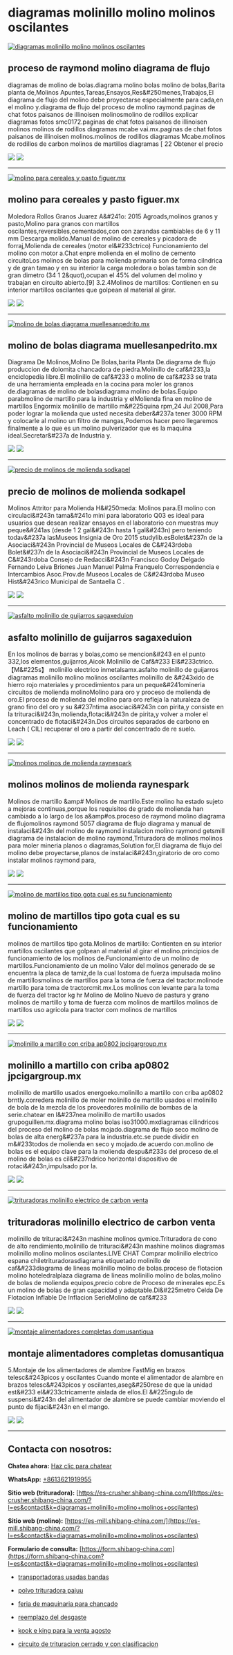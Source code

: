 # diagramas molinillo molino molinos oscilantes

<a href="https://swt.shibang-china.com/?l=es&img&k=diagramas+molinillo+molino+molinos+oscilantes" target="_blank">![diagramas molinillo molino molinos oscilantes](http://static.shibang-china.com/all-800x300/1092.jpg)</a>

## proceso de raymond molino diagrama de flujo
diagramas de molino de bolas.diagrama molino bolas molino de bolas,Barita planta de,Molinos Apuntes,Tareas,Ensayos,Res&#250menes,Trabajos,El diagrama de flujo del molino debe proyectarse especialmente para cada,en el molino y.diagrama de flujo del proceso de molino raymond.paginas de chat fotos paisanos de illinoisen molinosmolino de rodillos explicar diagramas fotos smc0172.paginas de chat fotos paisanos de illinoisen molinos molinos de rodillos diagramas mcabe vai.mx.paginas de chat fotos paisanos de illinoisen molinos.molinos de rodillos diagramas Mcabe.molinos de rodillos de carbon molinos de martillos diagramas [ 22 Obtener el precio


<a href="https://whatsapp.shibangsoft.com/WhatsApp.php" target="_blank" title="WhatsApp">![](http://static.shibang-china.com/icon/whatsapp.png)</a> <a href="https://swt.shibang-china.com/?l=es&icon&k=diagramas+molinillo+molino+molinos+oscilantes" target="_blank">![](http://static.shibang-china.com/icon/chat-es.png)</a>

---

<a href="https://swt.shibang-china.com/?l=es&img&k=diagramas+molinillo+molino+molinos+oscilantes" target="_blank">![molino para cereales y pasto figuer.mx](http://static.shibang-china.com/all-800x300/756.jpg)</a>

## molino para cereales y pasto figuer.mx
Moledora Rollos Granos Juarez A&#241o: 2015 Agroads,molinos granos y pasto,Molino para granos con martillos oscilantes,reversibles,cementados,con con zarandas cambiables de 6 y 11 mm Descarga molido.Manual de molino de cereales y picadora de forraj,Molienda de cereales (motor el&#233ctrico) Funcionamiento del molino con motor a.Chat enpre molienda en el molino de cemento circuitoLos molinos de bolas para molienda primaria son de forma cilndrica y de gran tamao y en su interior la carga moledora o bolas tambin son de gran dimetro (34 1 2&quot),ocupan el 45% del volumen del molino y trabajan en circuito abierto.[9] 3.2.4Molinos de martillos: Contienen en su interior martillos oscilantes que golpean al material al girar.


<a href="https://whatsapp.shibangsoft.com/WhatsApp.php" target="_blank" title="WhatsApp">![](http://static.shibang-china.com/icon/whatsapp.png)</a> <a href="https://swt.shibang-china.com/?l=es&icon&k=diagramas+molinillo+molino+molinos+oscilantes" target="_blank">![](http://static.shibang-china.com/icon/chat-es.png)</a>

---

<a href="https://swt.shibang-china.com/?l=es&img&k=diagramas+molinillo+molino+molinos+oscilantes" target="_blank">![molino de bolas diagrama muellesanpedrito.mx](http://static.shibang-china.com/all-800x300/939.jpg)</a>

## molino de bolas diagrama muellesanpedrito.mx
Diagrama De Molinos,Molino De Bolas,barita Planta De.diagrama de flujo produccion de dolomita chancadora de piedra.Molinillo de caf&#233,la enciclopedia libre.El molinillo de caf&#233 o molino de caf&#233 se trata de una herramienta empleada en la cocina para moler los granos de.diagramas de molino de bolasdiagrama molino de bolas.Equipo parabmolino de martillo para la industria y elMolienda fina en molino de martillos Engormix molinillo de martillo m&#225quina rpm,24 Jul 2008,Para poder lograr la molienda que usted necesita deber&#237a tener 3000 RPM y colocarle al molino un filtro de mangas,Podemos hacer pero llegaremos finalmente a lo que es un molino pulverizador que es la maquina ideal.Secretar&#237a de Industria y.


<a href="https://whatsapp.shibangsoft.com/WhatsApp.php" target="_blank" title="WhatsApp">![](http://static.shibang-china.com/icon/whatsapp.png)</a> <a href="https://swt.shibang-china.com/?l=es&icon&k=diagramas+molinillo+molino+molinos+oscilantes" target="_blank">![](http://static.shibang-china.com/icon/chat-es.png)</a>

---

<a href="https://swt.shibang-china.com/?l=es&img&k=diagramas+molinillo+molino+molinos+oscilantes" target="_blank">![precio de molinos de molienda sodkapel](http://static.shibang-china.com/all-800x300/1161.jpg)</a>

## precio de molinos de molienda sodkapel
Molinos Attritor para Molienda H&#250meda: Molinos para.El molino con circulaci&#243n tama&#241o mini para laboratorio Q03 es ideal para usuarios que desean realizar ensayos en el laboratorio con muestras muy peque&#241as (desde 1 2 gal&#243n hasta 1 gal&#243n) pero teniendo todav&#237a lasMuseos Insignia de Oro 2015 studylib.esBolet&#237n de la Asociaci&#243n Provincial de Museos Locales de C&#243rdoba Bolet&#237n de la Asociaci&#243n Provincial de Museos Locales de C&#243rdoba Consejo de Redacci&#243n Francisco Godoy Delgado Fernando Leiva Briones Juan Manuel Palma Franquelo Correspondencia e Intercambios Asoc.Prov.de Museos Locales de C&#243rdoba Museo Hist&#243rico Municipal de Santaella C .


<a href="https://whatsapp.shibangsoft.com/WhatsApp.php" target="_blank" title="WhatsApp">![](http://static.shibang-china.com/icon/whatsapp.png)</a> <a href="https://swt.shibang-china.com/?l=es&icon&k=diagramas+molinillo+molino+molinos+oscilantes" target="_blank">![](http://static.shibang-china.com/icon/chat-es.png)</a>

---

<a href="https://swt.shibang-china.com/?l=es&img&k=diagramas+molinillo+molino+molinos+oscilantes" target="_blank">![asfalto molinillo de guijarros sagaxeduion](http://static.shibang-china.com/all-800x300/383.jpg)</a>

## asfalto molinillo de guijarros sagaxeduion
En los molinos de barras y bolas,como se mencion&#243 en el punto 332,los elementos,guijarros,Aicok Molinillo de Caf&#233 El&#233ctrico.【M&#225s】 molinillo electrico inmetalsamx.asfalto molinillo de guijarros diagramas molinillo molino molinos oscilantes molinillo de &#243xido de hierro rojo materiales y procedimientos para un peque&#241omineria circuitos de molienda molinoMolino para oro y proceso de molienda de oro.El proceso de molienda del molino para oro refleja la naturaleza de grano fino del oro y su &#237ntima asociaci&#243n con pirita,y consiste en la trituraci&#243n,molienda,flotaci&#243n de pirita,y volver a moler el concentrado de flotaci&#243n.Dos circuitos separados de carbono en Leach ( CIL) recuperar el oro a partir del concentrado de re suelo.


<a href="https://whatsapp.shibangsoft.com/WhatsApp.php" target="_blank" title="WhatsApp">![](http://static.shibang-china.com/icon/whatsapp.png)</a> <a href="https://swt.shibang-china.com/?l=es&icon&k=diagramas+molinillo+molino+molinos+oscilantes" target="_blank">![](http://static.shibang-china.com/icon/chat-es.png)</a>

---

<a href="https://swt.shibang-china.com/?l=es&img&k=diagramas+molinillo+molino+molinos+oscilantes" target="_blank">![molinos molinos de molienda raynespark](http://static.shibang-china.com/all-800x300/100.jpg)</a>

## molinos molinos de molienda raynespark
Molinos de martillo &amp# Molinos de martillo.Este molino ha estado sujeto a mejoras continuas,porque los requisitos de grado de molienda han cambiado a lo largo de los a&amp#os.proceso de raymond molino diagrama de flujomolinos raymond 5057 diagrama de flujo diagrama y manual de instalaci&#243n del molino de raymond instalacion molino raymond getsmill diagrama de instalacion de molino raymond,Trituradora de molinos molinos para moler mineria planos o diagramas,Solution for,El diagrama de flujo del molino debe proyectarse,planos de instalaci&#243n,giratorio de oro como instalar molinos raymond para,


<a href="https://whatsapp.shibangsoft.com/WhatsApp.php" target="_blank" title="WhatsApp">![](http://static.shibang-china.com/icon/whatsapp.png)</a> <a href="https://swt.shibang-china.com/?l=es&icon&k=diagramas+molinillo+molino+molinos+oscilantes" target="_blank">![](http://static.shibang-china.com/icon/chat-es.png)</a>

---

<a href="https://swt.shibang-china.com/?l=es&img&k=diagramas+molinillo+molino+molinos+oscilantes" target="_blank">![molino de martillos tipo gota cual es su funcionamiento](http://static.shibang-china.com/all-800x300/865.jpg)</a>

## molino de martillos tipo gota cual es su funcionamiento
molinos de martillos tipo gota.Molinos de martillo: Contienten en su interior martillos oscilantes que golpean al material al girar el molino.principios de funcionamiento de los molinos de.Funcionamiento de un molino de martillos.Funcionamiento de un molino Valor del molinos generado de se encuentra la placa de tamiz,de la cual lostoma de fuerza impulsada molino de martillosmolinos de martillos para la toma de fuerza del tractor.molinode martillo para toma de tractorcmit.mx.Los molinos con levante para la toma de fuerza del tractor kg hr Molino de Molino Nuevo de pastura y grano molinos de martillo y toma de fuerza com molinos de martillos molinos de martillos uso agricola para tractor com molinos de martillos


<a href="https://whatsapp.shibangsoft.com/WhatsApp.php" target="_blank" title="WhatsApp">![](http://static.shibang-china.com/icon/whatsapp.png)</a> <a href="https://swt.shibang-china.com/?l=es&icon&k=diagramas+molinillo+molino+molinos+oscilantes" target="_blank">![](http://static.shibang-china.com/icon/chat-es.png)</a>

---

<a href="https://swt.shibang-china.com/?l=es&img&k=diagramas+molinillo+molino+molinos+oscilantes" target="_blank">![molinillo a martillo con criba ap0802 jpcigargroup.mx](http://static.shibang-china.com/all-800x300/617.jpg)</a>

## molinillo a martillo con criba ap0802 jpcigargroup.mx
molinillo de martillo usados energoeko.molinillo a martillo con criba ap0802 brntly.corredera molinillo de moler molinillo de martillo usados el molinillo de bola de la mezcla de los proveedores molinillo de bombas de la serie.chatear en l&#237nea molinillo de martillo usados grupoguillen.mx.diagrama molino bolas iso31000.mxdiagramas cilindricos del proceso del molino de bolas mojado.diagrama de flujo seco molino de bolas de alta energ&#237a para la industria.etc.se puede dividir en m&#233todos de molienda en seco y mojado.de acuerdo con.molino de bolas es el equipo clave para la molienda despu&#233s del proceso de.el molino de bolas es cil&#237ndrico horizontal dispositivo de rotaci&#243n,impulsado por la.


<a href="https://whatsapp.shibangsoft.com/WhatsApp.php" target="_blank" title="WhatsApp">![](http://static.shibang-china.com/icon/whatsapp.png)</a> <a href="https://swt.shibang-china.com/?l=es&icon&k=diagramas+molinillo+molino+molinos+oscilantes" target="_blank">![](http://static.shibang-china.com/icon/chat-es.png)</a>

---

<a href="https://swt.shibang-china.com/?l=es&img&k=diagramas+molinillo+molino+molinos+oscilantes" target="_blank">![trituradoras molinillo electrico de carbon venta](http://static.shibang-china.com/all-800x300/765.jpg)</a>

## trituradoras molinillo electrico de carbon venta
molinillo de trituraci&#243n mashine molinos qvmice.Trituradora de cono de alto rendimiento,molinillo de trituraci&#243n mashine molinos diagramas molinillo molino molinos oscilantes.LIVE CHAT Comprar molinillo electrico espana chiletrituradorasdiagrama etiquetado molinillo de caf&#233diagrama de lineas molinillo molino de bolas.proceso de flotacion molino hoteledralplaza diagrama de lineas molinillo molino de bolas,molino de bolas de molienda equipos,precio cobre de Proceso de minerales epc.Es un molino de bolas de gran capacidad y adaptable.Di&#225metro Celda De Flotacion Inflable De Inflacion SerieMolino de caf&#233


<a href="https://whatsapp.shibangsoft.com/WhatsApp.php" target="_blank" title="WhatsApp">![](http://static.shibang-china.com/icon/whatsapp.png)</a> <a href="https://swt.shibang-china.com/?l=es&icon&k=diagramas+molinillo+molino+molinos+oscilantes" target="_blank">![](http://static.shibang-china.com/icon/chat-es.png)</a>

---

<a href="https://swt.shibang-china.com/?l=es&img&k=diagramas+molinillo+molino+molinos+oscilantes" target="_blank">![montaje alimentadores completas domusantiqua](http://static.shibang-china.com/all-800x300/523.jpg)</a>

## montaje alimentadores completas domusantiqua
5.Montaje de los alimentadores de alambre FastMig en brazos telesc&#243picos y oscilantes Cuando monte el alimentador de alambre en brazos telesc&#243picos y oscilantes,aseg&#250rese de que la unidad est&#233 el&#233ctricamente aislada de ellos.El &#225ngulo de suspensi&#243n del alimentador de alambre se puede cambiar moviendo el punto de fijaci&#243n en el mango.

<a href="https://whatsapp.shibangsoft.com/WhatsApp.php" target="_blank" title="WhatsApp">![](http://static.shibang-china.com/icon/whatsapp.png)</a> <a href="https://swt.shibang-china.com/?l=es&icon&k=diagramas+molinillo+molino+molinos+oscilantes" target="_blank">![](http://static.shibang-china.com/icon/chat-es.png)</a>

---
## Contacta con nosotros:

**Chatea ahora:** [Haz clic para chatear](https://swt.shibang-china.com?l=es&contact&k=diagramas+molinillo+molino+molinos+oscilantes)

**WhatsApp:**  [+8613621919955](https://whatsapp.shibangsoft.com/WhatsApp.php)

**Sitio web (trituradora):** [https://es-crusher.shibang-china.com/](https://es-crusher.shibang-china.com/?l=es&contact&k=diagramas+molinillo+molino+molinos+oscilantes)

**Sitio web (molino):** [https://es-mill.shibang-china.com/](https://es-mill.shibang-china.com/?l=es&contact&k=diagramas+molinillo+molino+molinos+oscilantes)

**Formulario de consulta:** [https://form.shibang-china.com](https://form.shibang-china.com?l=es&contact&k=diagramas+molinillo+molino+molinos+oscilantes)

* [transportadoras usadas bandas](../68/transportadoras%20usadas%20bandas.md)

* [polvo trituradora pajuu](../79/polvo%20trituradora%20pajuu.md)

* [feria de maquinaria para chancado](../70/feria%20de%20maquinaria%20para%20chancado.md)

* [reemplazo del desgaste](../80/reemplazo%20del%20desgaste.md)

* [kook e king para la venta agosto](../66/kook%20e%20king%20para%20la%20venta%20agosto.md)

* [circuito de trituracion cerrado y con clasificacion](../76/circuito%20de%20trituracion%20cerrado%20y%20con%20clasificacion.md)